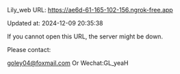Lily_web URL: https://ae6d-61-165-102-156.ngrok-free.app

Updated at: 2024-12-09 20:35:38

If you cannot open this URL, the server might be down.

Please contact: 

goley04@foxmail.com Or Wechat:GL_yeaH